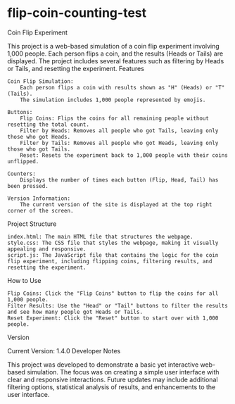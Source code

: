 # flip-coin-counting-test
Coin Flip Experiment

This project is a web-based simulation of a coin flip experiment involving 1,000 people. Each person flips a coin, and the results (Heads or Tails) are displayed. The project includes several features such as filtering by Heads or Tails, and resetting the experiment.
Features

    Coin Flip Simulation:
        Each person flips a coin with results shown as "H" (Heads) or "T" (Tails).
        The simulation includes 1,000 people represented by emojis.

    Buttons:
        Flip Coins: Flips the coins for all remaining people without resetting the total count.
        Filter by Heads: Removes all people who got Tails, leaving only those who got Heads.
        Filter by Tails: Removes all people who got Heads, leaving only those who got Tails.
        Reset: Resets the experiment back to 1,000 people with their coins unflipped.

    Counters:
        Displays the number of times each button (Flip, Head, Tail) has been pressed.

    Version Information:
        The current version of the site is displayed at the top right corner of the screen.

Project Structure

    index.html: The main HTML file that structures the webpage.
    style.css: The CSS file that styles the webpage, making it visually appealing and responsive.
    script.js: The JavaScript file that contains the logic for the coin flip experiment, including flipping coins, filtering results, and resetting the experiment.

How to Use

    Flip Coins: Click the "Flip Coins" button to flip the coins for all 1,000 people.
    Filter Results: Use the "Head" or "Tail" buttons to filter the results and see how many people got Heads or Tails.
    Reset Experiment: Click the "Reset" button to start over with 1,000 people.

Version

Current Version: 1.4.0
Developer Notes

This project was developed to demonstrate a basic yet interactive web-based simulation. The focus was on creating a simple user interface with clear and responsive interactions. Future updates may include additional filtering options, statistical analysis of results, and enhancements to the user interface.